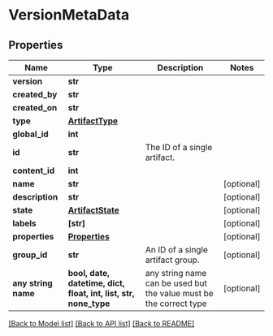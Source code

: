 # VersionMetaData


## Properties
Name | Type | Description | Notes
------------ | ------------- | ------------- | -------------
**version** | **str** |  | 
**created_by** | **str** |  | 
**created_on** | **str** |  | 
**type** | [**ArtifactType**](ArtifactType.md) |  | 
**global_id** | **int** |  | 
**id** | **str** | The ID of a single artifact. | 
**content_id** | **int** |  | 
**name** | **str** |  | [optional] 
**description** | **str** |  | [optional] 
**state** | [**ArtifactState**](ArtifactState.md) |  | [optional] 
**labels** | **[str]** |  | [optional] 
**properties** | [**Properties**](Properties.md) |  | [optional] 
**group_id** | **str** | An ID of a single artifact group. | [optional] 
**any string name** | **bool, date, datetime, dict, float, int, list, str, none_type** | any string name can be used but the value must be the correct type | [optional]

[[Back to Model list]](../README.md#documentation-for-models) [[Back to API list]](../README.md#documentation-for-api-endpoints) [[Back to README]](../README.md)


